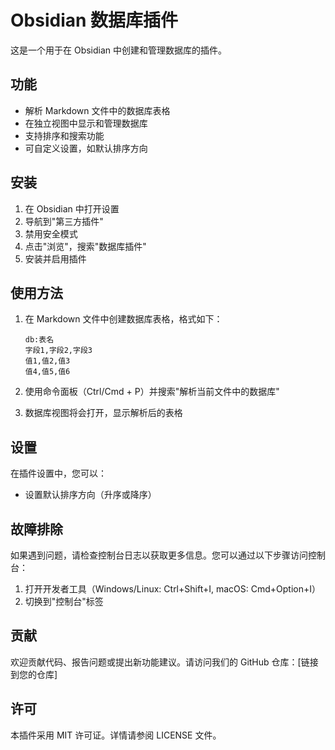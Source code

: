 # Obsidian 数据库插件

这是一个用于在 Obsidian 中创建和管理数据库的插件。

## 功能

- 解析 Markdown 文件中的数据库表格
- 在独立视图中显示和管理数据库
- 支持排序和搜索功能
- 可自定义设置，如默认排序方向

## 安装

1. 在 Obsidian 中打开设置
2. 导航到"第三方插件"
3. 禁用安全模式
4. 点击"浏览"，搜索"数据库插件"
5. 安装并启用插件

## 使用方法

1. 在 Markdown 文件中创建数据库表格，格式如下：

   ```
   db:表名
   字段1,字段2,字段3
   值1,值2,值3
   值4,值5,值6
   ```

2. 使用命令面板（Ctrl/Cmd + P）并搜索"解析当前文件中的数据库"
3. 数据库视图将会打开，显示解析后的表格

## 设置

在插件设置中，您可以：

- 设置默认排序方向（升序或降序）

## 故障排除

如果遇到问题，请检查控制台日志以获取更多信息。您可以通过以下步骤访问控制台：

1. 打开开发者工具（Windows/Linux: Ctrl+Shift+I, macOS: Cmd+Option+I）
2. 切换到"控制台"标签

## 贡献

欢迎贡献代码、报告问题或提出新功能建议。请访问我们的 GitHub 仓库：[链接到您的仓库]

## 许可

本插件采用 MIT 许可证。详情请参阅 LICENSE 文件。
